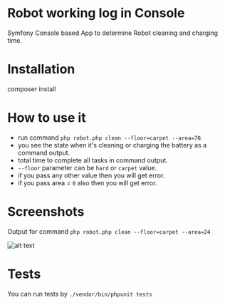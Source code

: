 # Robot working log in Console
Symfony Console based App to determine Robot cleaning and charging time.

# Installation

composer install

# How to use it
 
- run command `php robot.php clean --floor=carpet --area=70`.
- you see the state when it's cleaning or charging the battery as a command output.
- total time to complete all tasks in command output.
- `--floor` parameter can be `hard` or `carpet` value.
- if you pass any other value then you will get error.
- if you pass area = `0` also then you will get error.

# Screenshots

Output for command `php robot.php clean --floor=carpet --area=24`

![alt text](https://i.ibb.co/drXYq3H/Screenshot-2020-06-06-at-6-48-53-PM.png)

# Tests

You can run tests by `./vendor/bin/phpunit tests`
